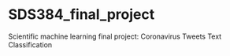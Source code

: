 # SDS384_final_project
Scientific machine learning final project: Coronavirus Tweets Text Classification
